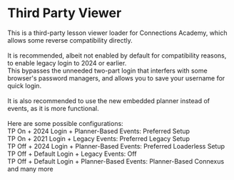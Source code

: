 # Third Party Viewer
This is a third-party lesson viewer loader for Connections Academy, which allows some reverse compatibility directly.\
\
It is recommended, albeit not enabled by default for compatibility reasons, to enable legacy login to 2024 or earlier.\
This bypasses the unneeded two-part login that interfers with some browser's password managers, and allows you to save your username for quick login.\
\
It is also recommended to use the new embedded planner instead of events, as it is more functional.\
\
Here are some possible configurations:\
TP On + 2024 Login + Planner-Based Events: Preferred Setup\
TP On + 2021 Login + Legacy Events: Preferred Legacy Setup\
TP Off + 2024 Login + Planner-Based Events: Preferred Loaderless Setup\
TP Off + Default Login + Legacy Events: Off\
TP Off + Default Login + Planner-Based Events: Planner-Based Connexus\
and many more
